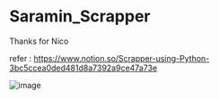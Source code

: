 # Saramin_Scrapper
Thanks for Nico

refer : 
https://www.notion.so/Scrapper-using-Python-3bc5ccea0ded481d8a7392a9ce47a73e

![image](https://user-images.githubusercontent.com/72333472/122654123-1bf71d00-d184-11eb-92b2-773b91b63d31.png)
